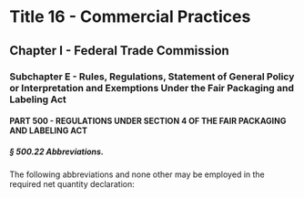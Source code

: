 
# Title 16 - Commercial Practices
## Chapter I - Federal Trade Commission
### Subchapter E - Rules, Regulations, Statement of General Policy or Interpretation and Exemptions Under the Fair Packaging and Labeling Act
#### PART 500 - REGULATIONS UNDER SECTION 4 OF THE FAIR PACKAGING AND LABELING ACT
##### § 500.22 Abbreviations.

The following abbreviations and none other may be employed in the required net quantity declaration:
